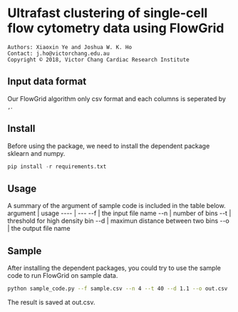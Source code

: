 # Ultrafast clustering of single-cell flow cytometry data using FlowGrid
    Authors: Xiaoxin Ye and Joshua W. K. Ho
    Contact: j.ho@victorchang.edu.au
    Copyright © 2018, Victor Chang Cardiac Research Institute
## Input data format
Our FlowGrid algorithm only csv format and each columns is seperated by `,`.

## Install
Before using the package, we need to install the dependent package sklearn and numpy.
``` python
pip install -r requirements.txt
```
## Usage
A summary of the argument of sample code is included in the table below.
argument | usage
---- | ---
--f | the input file name
--n | number of bins 
--t | threshold for high density bin
--d | maximun distance between two bins
--o | the output file name

## Sample
After installing the dependent packages, you could try to use the sample code to run FlowGrid on sample data.
``` bash
python sample_code.py --f sample.csv --n 4 --t 40 --d 1.1 --o out.csv
```
The result is saved at out.csv.